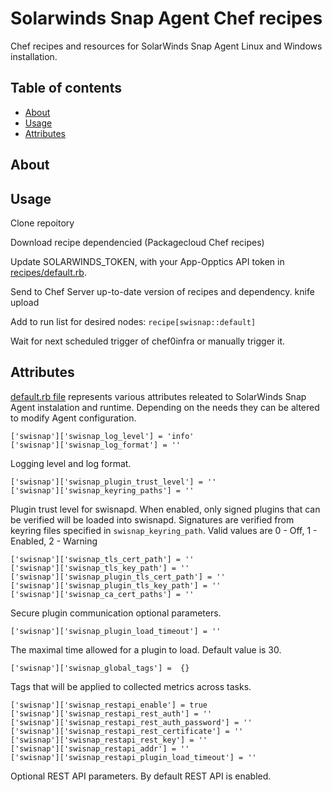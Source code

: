 # Solarwinds Snap Agent Chef recipes
Chef recipes and resources for SolarWinds Snap Agent Linux and Windows installation.

## Table of contents
  * [About](#about)
  * [Usage](#usage)
  * [Attributes](#attributes)

## About


## Usage

Clone repoitory


Download recipe dependencied (Packagecloud Chef recipes)

Update SOLARWINDS_TOKEN, with your App-Opptics API token in [recipes/default.rb](recipes/default.rb). 

Send to Chef Server up-to-date version of recipes and dependency.
knife upload

Add to run list for desired nodes:
`recipe[swisnap::default]`

Wait for next scheduled trigger of chef0infra or manually trigger it.

## Attributes

[default.rb file](attributes/default.rb) represents various attributes releated to SolarWinds Snap Agent instalation and runtime. Depending on the needs they can be altered to modify Agent configuration.

```
['swisnap']['swisnap_log_level'] = 'info'
['swisnap']['swisnap_log_format'] = ''
```
Logging level and log format.
```
['swisnap']['swisnap_plugin_trust_level'] = ''
['swisnap']['swisnap_keyring_paths'] = ''
```
Plugin trust level for swisnapd. When enabled, only signed plugins that can be verified will be loaded into swisnapd. Signatures are verified from keyring files specified in `swisnap_keyring_path`. Valid values are 0 - Off, 1 - Enabled, 2 - Warning

```
['swisnap']['swisnap_tls_cert_path'] = ''
['swisnap']['swisnap_tls_key_path'] = ''
['swisnap']['swisnap_plugin_tls_cert_path'] = ''
['swisnap']['swisnap_plugin_tls_key_path'] = ''
['swisnap']['swisnap_ca_cert_paths'] = ''
```
Secure plugin communication optional parameters.
```
['swisnap']['swisnap_plugin_load_timeout'] = ''
```
The maximal time allowed for a plugin to load. Default value is 30.
```
['swisnap']['swisnap_global_tags'] =  {}
```
Tags that will be applied to collected metrics across tasks.
```
['swisnap']['swisnap_restapi_enable'] = true
['swisnap']['swisnap_restapi_rest_auth'] = ''
['swisnap']['swisnap_restapi_rest_auth_password'] = ''
['swisnap']['swisnap_restapi_rest_certificate'] = ''
['swisnap']['swisnap_restapi_rest_key'] = ''
['swisnap']['swisnap_restapi_addr'] = ''
['swisnap']['swisnap_restapi_plugin_load_timeout'] = ''
```
Optional REST API parameters. By default REST API is enabled.

